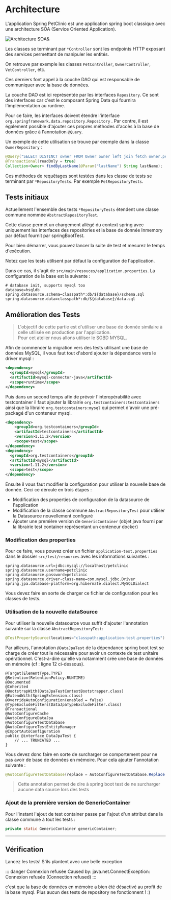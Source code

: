 # Architecture

L'application Spring PetClinic est une application spring boot classique avec une architecture SOA (Service Oriented Application). 

![Architecture SOA&](architecture.png)


Les classes se terminant par `*Controller` sont les endpoints HTTP exposant des services permettant de manipuler les entités.

On retrouve par exemple les classes `PetController`, `OwnerController`, `VetController`, etc. 

Ces derniers font appel à la couche DAO qui est responsable de communiquer avec la base de données.

La couche DAO est ici représentée par les interfaces `Repository`. Ce sont des interfaces car c'est le composant Spring Data qui fournira l'implémentation au runtime. 

Pour ce faire, les interfaces doivent étendre l'interface `org.springframework.data.repository.Repository` . Par contre, il est également possible d'ajouter ces propres méthodes d'accès à la base de données grâce à l'annotation `@Query`.

Un exemple de cette utilisation se trouve par exemple dans la classe `OwnerRepository` :

```java
@Query("SELECT DISTINCT owner FROM Owner owner left join fetch owner.pets WHERE owner.lastName LIKE :lastName%")
@Transactional(readOnly = true)
Collection<Owner> findByLastName(@Param("lastName") String lastName);
```

Ces méthodes de requêtages sont testées dans les classe de tests se terminant par `*RepositoryTests`. Par exemple `PetRepositoryTests`.

## Tests initiaux

Actuellement l'ensemble des tests `*RepositoryTests` étendent une classe commune nommée `AbstractRepositoryTest`.  
  
Cette classe permet un chargement allégé du context spring 
avec uniquement les interfaces des repositories et la base de donnée Inmemory par défaut fournit par springBootTest.

Pour bien démarrer, vous pouvez lancer la suite de test et mesurez le temps d'exécution.

Notez que les tests utilisent par défaut la configuration de l'application. 

Dans ce cas, il s'agit de `src/main/resouces/application.properties`. La configuration de la base est la suivante :

```
# database init, supports mysql too
database=hsqldb
spring.datasource.schema=classpath*:db/${database}/schema.sql
spring.datasource.data=classpath*:db/${database}/data.sql
```

## Amélioration des Tests

> L'objectif de cette partie est d'utiliser une base de donnée similaire à celle utilisée en production par l'application.  
> Pour cet atelier nous allons utiliser le SGBD MYSQL.

Afin de commencer la migration vers des tests utilisant une base de données MySQL, il vous faut tout d'abord ajouter la dépendance vers le driver mysql :  

```xml
<dependency>
  <groupId>mysql</groupId>
  <artifactId>mysql-connector-java</artifactId>
  <scope>runtime</scope>
</dependency>
``` 

Puis dans un second temps afin de prévoir l'interopérabilité avec testcontainer il faut ajouter la librairie `org.testcontainers:testcontainers`  
ainsi que la libraire `org.testcontainers:mysql` qui permet d'avoir une pré-packagé d'un conteneur mysql.

```xml
<dependency>
    <groupId>org.testcontainers</groupId>
    <artifactId>testcontainers</artifactId>
    <version>1.11.2</version>
    <scope>test</scope>
</dependency>
<dependency>
  <groupId>org.testcontainers</groupId>
  <artifactId>mysql</artifactId>
  <version>1.11.2</version>
  <scope>test</scope>
</dependency>
```

Ensuite il vous faut modifier la configuration pour utiliser la nouvelle base de donnée. Ceci ce déroule en trois étapes :  

* Modification des properties de configuration de la datasource de l'application
* Modification de la classe commune `AbstractRepositoryTest` pour utiliser la Datasource nouvellement configuré
* Ajouter une première version de `GenericContainer` (objet java fourni par la librairie test container représentant un conteneur docker)

### Modification des properties

Pour ce faire, vous pouvez créer un fichier `application-test.properties` dans le dossier `src/test/resources` avec les informations suivantes :

```
spring.datasource.url=jdbc:mysql://localhost/petclinic
spring.datasource.username=petclinic
spring.datasource.password=petclinic
spring.datasource.driver-class-name=com.mysql.jdbc.Driver
spring.jpa.database-platform=org.hibernate.dialect.MySQLDialect
```

Vous devez faire en sorte de charger ce fichier de configuration pour les classes de tests.

### Utilisation de la nouvelle dataSource

Pour utiliser la nouvelle datasource vous suffit d'ajouter l'annotation suivante sur la classe `AbstractRepositoryTest`: 

```java
@TestPropertySource(locations="classpath:application-test.properties")
```

Par ailleurs, l'annotation `@DataJpaTest` de la dépendance spring boot test se charge de créer tout le nécessaire pour avoir un contexte de test unitaire opérationnel. 
C'est-à-dire qu'elle va notamment crée une base de données en mémoire (cf : ligne 12 ci-dessous).

```java{12}
@Target(ElementType.TYPE)
@Retention(RetentionPolicy.RUNTIME)
@Documented
@Inherited
@BootstrapWith(DataJpaTestContextBootstrapper.class)
@ExtendWith(SpringExtension.class)
@OverrideAutoConfiguration(enabled = false)
@TypeExcludeFilters(DataJpaTypeExcludeFilter.class)
@Transactional
@AutoConfigureCache
@AutoConfigureDataJpa
@AutoConfigureTestDatabase
@AutoConfigureTestEntityManager
@ImportAutoConfiguration
public @interface DataJpaTest {
    // ... TRUNCATED ...
}
```

Vous devez donc faire en sorte de surcharger ce comportement pour ne pas avoir de base de données en mémoire. Pour cela ajouter l'annotation suivante :  

```java
@AutoConfigureTestDatabase(replace = AutoConfigureTestDatabase.Replace.NONE)
```
  
> Cette annotation permet de dire à spring boot test de ne surcharger aucune data source lors des tests

### Ajout de la première version de GenericContainer

Pour l'instant l'ajout de test container passe par l'ajout d'un attribut dans la classe commune à tout les tests : 

```java
private static GenericContainer genericContainer;
```

--- 

## Vérification

Lancez les tests! S'ils plantent avec une belle exception

::: danger Connexion refusée
Caused by: java.net.ConnectException: Connexion refusée (Connection refused)
:::

c'est que la base de données en mémoire a bien été désactivé au profit de la base mysql. Plus aucun des tests de repository ne fonctionnent ! :) 



